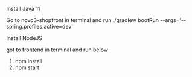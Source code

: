 Install Java 11

Go to novo3-shopfront in terminal and run ./gradlew bootRun --args='--spring.profiles.active=dev'

Install NodeJS

got to frontend in terminal and run below

01. npm install
02. npm start